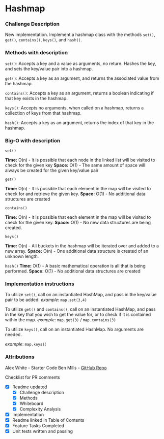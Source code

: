 # Hashmap

### Challenge Description

New implementation. Implement a hashmap class with the methods `set()`, `get()`,
`contains()`, `keys()`, and `hash()`.

### Methods with description

`set()`: Accepts a key and a value as arguments, no return. Hashes the key, and
sets the key/value pair into a hashmap.

`get()`: Accepts a key as an argument, and returns the associated value from the
hashmap.

`contains()`: Accepts a key as an argument, returns a boolean indicating if that
key exists in the hashmap.

`keys()`: Accepts no arguments, when called on a hashmap, returns a collection of
keys from that hashmap.

`hash()`: Accepts a key as an argument, returns the index of that key in the hashmap.

### Big-O with description
`set()`

**Time:** O(n) - It is possible that each node in the linked list will be visited to
check for the given key
**Space:** O(1) - The same amount of space will always be created for the given
key/value pair

`get()`

**Time:** O(n) - It is possible that each element in the map will be visited
to check for and retrieve the given key.
**Space:** O(1) - No additional data structures are created

`contains()`

**Time:** O(n) - It is possible that each element in the map will be visited to
check for the given key.
**Space:** O(1) - No new data structures are being created.

`keys()`

**Time:** O(n) - All buckets in the hashmap will be iterated over and added to a
new array.
**Space:** O(n) - One additional data structure is created of an unknown length.

`hash()`
**Time:** O(1) - A basic mathematical operation is all that is being performed.
**Space:** O(1) - No additional data structures are created
### Implementation instructions

To utilize `set()`, call on an instantiated HashMap, and pass in the key/value
pair to be added.
*example*: `map.set(3,4)`

To utilize `get()` and `contains()`, call on an instantiated HashMap, and pass in
the key that you wish to get the value for, or to check if it is contained within
the map.
*example*: `map.get(3)` / `map.contains(3)`

To utilize `keys()`, call on an instantiated HashMap. No arguments are needed.

*example*: `map.keys()`

### Attributions

Alex White - Starter Code
Ben Mills - [GitHub Repo](https://github.com/akkanben/data-structures-and-algorithms)

Checklist for PR comments

- [x] Readme updated
  - [x] Challenge description
  - [x] Methods
  - [x] Whiteboard
  - [x] Complexity Analysis
- [x] Implementation
- [x] Readme linked in Table of Contents
- [x] Feature Tasks Completed
- [x] Unit tests written and passing

